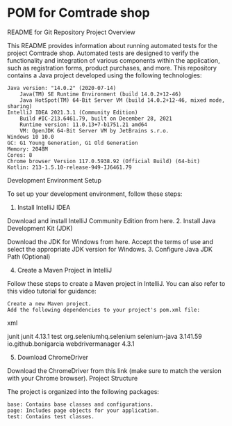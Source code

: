 # POM for Comtrade shop
README for Git Repository
Project Overview

This README provides information about running automated tests for the project Comtrade shop. 
Automated tests are designed to verify the functionality and integration of various components within the application, such as registration forms, product purchases, and more.
This repository contains a Java project developed using the following technologies:

    Java version: "14.0.2" (2020-07-14)
        Java(TM) SE Runtime Environment (build 14.0.2+12-46)
        Java HotSpot(TM) 64-Bit Server VM (build 14.0.2+12-46, mixed mode, sharing)
    IntelliJ IDEA 2021.3.1 (Community Edition)
        Build #IC-213.6461.79, built on December 28, 2021
        Runtime version: 11.0.13+7-b1751.21 amd64
        VM: OpenJDK 64-Bit Server VM by JetBrains s.r.o.
    Windows 10 10.0
    GC: G1 Young Generation, G1 Old Generation
    Memory: 2048M
    Cores: 8
    Chrome browser Version 117.0.5938.92 (Official Build) (64-bit)
    Kotlin: 213-1.5.10-release-949-IJ6461.79

Development Environment Setup

To set up your development environment, follow these steps:
1. Install IntelliJ IDEA

Download and install IntelliJ Community Edition from here.
2. Install Java Development Kit (JDK)

Download the JDK for Windows from here. Accept the terms of use and select the appropriate JDK version for Windows.
3. Configure Java JDK Path (Optional)

4. Create a Maven Project in IntelliJ

Follow these steps to create a Maven project in IntelliJ. You can also refer to this video tutorial for guidance:

    Create a new Maven project.
    Add the following dependencies to your project's pom.xml file:

xml

<dependencies>
    <!-- JUnit dependency -->
    <dependency>
        <groupId>junit</groupId>
        <artifactId>junit</artifactId>
        <version>4.13.1</version>
        <scope>test</scope>
    </dependency>
    <!-- Selenium dependency -->
    <dependency>
        <groupId>org.seleniumhq.selenium</groupId>
        <artifactId>selenium-java</artifactId>
        <version>3.141.59</version>
    </dependency>
    <!-- WebDriverManager dependency -->
    <dependency>
        <groupId>io.github.bonigarcia</groupId>
        <artifactId>webdrivermanager</artifactId>
        <version>4.3.1</version>
    </dependency>
</dependencies>

5. Download ChromeDriver

Download the ChromeDriver from this link (make sure to match the version with your Chrome browser).
Project Structure

The project is organized into the following packages:

    base: Contains base classes and configurations.
    page: Includes page objects for your application.
    test: Contains test classes.
